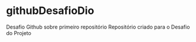 # githubDesafioDio
Desafio Github sobre primeiro repositório
Repositório criado para o Desafio do Projeto

